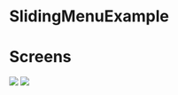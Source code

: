 SlidingMenuExample
==================
Screens
=====================

<img src="https://raw.github.com/pahanez/SlidingMenuExample/master/screenshots/menu_one.png">

<img src="https://raw.github.com/pahanez/SlidingMenuExample/master/screenshots/menu_two.png">
